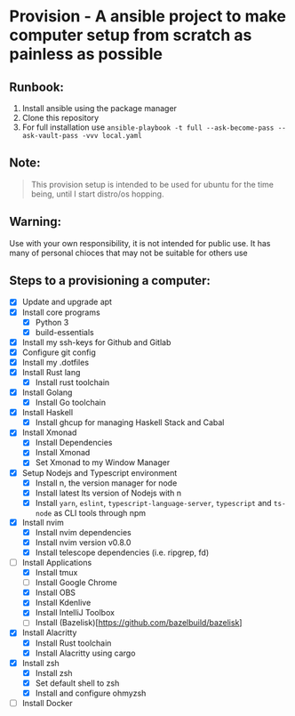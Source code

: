 # Provision - A ansible project to make computer setup from scratch as painless as possible

## Runbook:

1. Install ansible using the package manager
3. Clone this repository
2. For full installation use `ansible-playbook -t full --ask-become-pass --ask-vault-pass -vvv local.yaml`

## Note:

> This provision setup is intended to be used for ubuntu for the time being, until I start distro/os hopping.


## Warning:

Use with your own responsibility, it is not intended for public use. It has many of personal chioces that may not be suitable for others use

## Steps to a provisioning a computer:

- [x] Update and upgrade apt
- [x] Install core programs
  - [x] Python 3
  - [x] build-essentials
- [x] Install my ssh-keys for Github and Gitlab
- [x] Configure git config
- [x] Install my .dotfiles
- [x] Install Rust lang
  - [x] Install rust toolchain
- [x] Install Golang
  - [x] Install Go toolchain
- [x] Install Haskell
  - [x] Install ghcup for managing Haskell Stack and Cabal
- [x] Install Xmonad
  - [x] Install Dependencies
  - [x] Install Xmonad
  - [x] Set Xmonad to my Window Manager
- [x] Setup Nodejs and Typescript environment
  - [x] Install n, the version manager for node
  - [x] Install latest lts version of Nodejs with n
  - [x] Install `yarn`, `eslint`, `typescript-language-server`, `typescript` and `ts-node` as CLI tools through npm
- [x] Install nvim
  - [x] Install nvim dependencies
  - [x] Install nvim version v0.8.0
  - [x] Install telescope dependencies (i.e. ripgrep, fd)
- [ ] Install Applications
  - [x] Install tmux
  - [ ] Install Google Chrome
  - [x] Install OBS
  - [x] Install Kdenlive
  - [x] Install IntelliJ Toolbox
  - [ ] Install (Bazelisk)[https://github.com/bazelbuild/bazelisk]
- [x] Install Alacritty
  - [x] Install Rust toolchain
  - [x] Install Alacritty using cargo
- [x] Install zsh
  - [x] Install zsh
  - [x] Set default shell to zsh
  - [x] Install and configure ohmyzsh
- [ ] Install Docker
